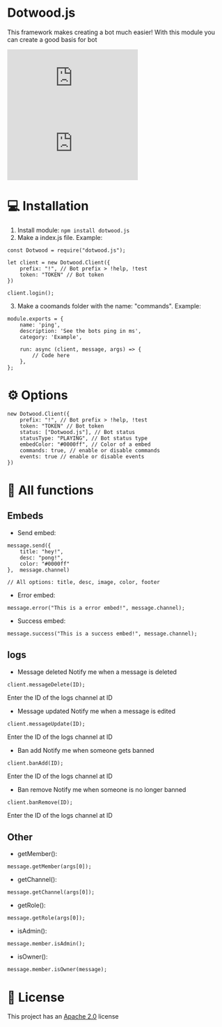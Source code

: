 # Dotwood.js
This framework makes creating a bot much easier! With this module you can create a good basis for bot

[![downloadsBadge](https://img.shields.io/npm/dt/dotwood.js?style=for-the-badge)](https://npmjs.com/dotwood.js)
[![versionBadge](https://img.shields.io/npm/v/dotwood.js?style=for-the-badge)](https://npmjs.com/dotwood.js)

# 💻 Installation

1. Install module: `npm install dotwood.js`
2. Make a index.js file. Example:
```
const Dotwood = require("dotwood.js");

let client = new Dotwood.Client({
    prefix: "!", // Bot prefix > !help, !test
    token: "TOKEN" // Bot token
})

client.login();
```

3. Make a coomands folder with the name: "commands". Example:
``` 
module.exports = {
    name: 'ping',
    description: 'See the bots ping in ms',
    category: 'Example',

    run: async (client, message, args) => {
        // Code here
    },
};
```

# ⚙ Options
```
new Dotwood.Client({
    prefix: "!", // Bot prefix > !help, !test
    token: "TOKEN" // Bot token
    status: ["Dotwood.js"], // Bot status
    statusType: "PLAYING", // Bot status type
    embedColor: "#0000ff", // Color of a embed
    commands: true, // enable or disable commands
    events: true // enable or disable events
})
```

# 🤖 All functions
## Embeds
- Send embed:
```
message.send({
    title: "hey!",
    desc: "pong!",
    color: "#0000ff"
},  message.channel) 

// All options: title, desc, image, color, footer
```

- Error embed:
```
message.error("This is a error embed!", message.channel);
```

- Success embed:
```
message.success("This is a success embed!", message.channel);
```

## logs
- Message deleted
Notify me when a message is deleted
```
client.messageDelete(ID);
```
Enter the ID of the logs channel at ID

- Message updated
Notify me when a message is edited
```
client.messageUpdate(ID);
```
Enter the ID of the logs channel at ID

- Ban add
Notify me when someone gets banned
```
client.banAdd(ID);
```
Enter the ID of the logs channel at ID

- Ban remove
Notify me when someone is no longer banned
```
client.banRemove(ID);
```
Enter the ID of the logs channel at ID

## Other
- getMember():
```
message.getMember(args[0]);
```

- getChannel():
```
message.getChannel(args[0]);
```

- getRole():
```
message.getRole(args[0]);
```

- isAdmin():
```
message.member.isAdmin();
```

- isOwner():
```
message.member.isOwner(message);
```

# 📑 License
This project has an <a href="https://github.com/DotwoodMedia/dotwood.js/blob/main/LICENSE">Apache 2.0</a> license
